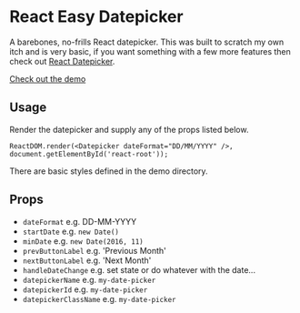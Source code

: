 # React Easy Datepicker

A barebones, no-frills React datepicker.  This was built to scratch my own itch and is very basic, if you want something with a few more features then check out [React Datepicker](https://github.com/Hacker0x01/react-datepicker).

[Check out the demo](http://)

## Usage

Render the datepicker and supply any of the props listed below.

`ReactDOM.render(<Datepicker dateFormat="DD/MM/YYYY" />, document.getElementById('react-root'));`

There are basic styles defined in the demo directory.

## Props

- `dateFormat` e.g. DD-MM-YYYY
- `startDate` e.g. `new Date()`
- `minDate` e.g. `new Date(2016, 11)`
- `prevButtonLabel` e.g. 'Previous Month'
- `nextButtonLabel` e.g. 'Next Month'
- `handleDateChange` e.g. set state or do whatever with the date...
- `datepickerName` e.g. `my-date-picker`
- `datepickerId` e.g. `my-date-picker`
- `datepickerClassName` e.g. `my-date-picker`
